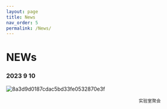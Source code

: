 ```yaml
---
layout: page
title: News
nav_order: 5
permalink: /News/
---
```


# NEWs 
### 2023 9 10 
![8a3d9d0187cdac5bd33fe0532870e3f](https://github.com/hong-hui-zhao/hong-hui-zhao.github.io/assets/114247925/870bb531-6512-4022-8b32-29031864716c)

                                                      实验室聚会
